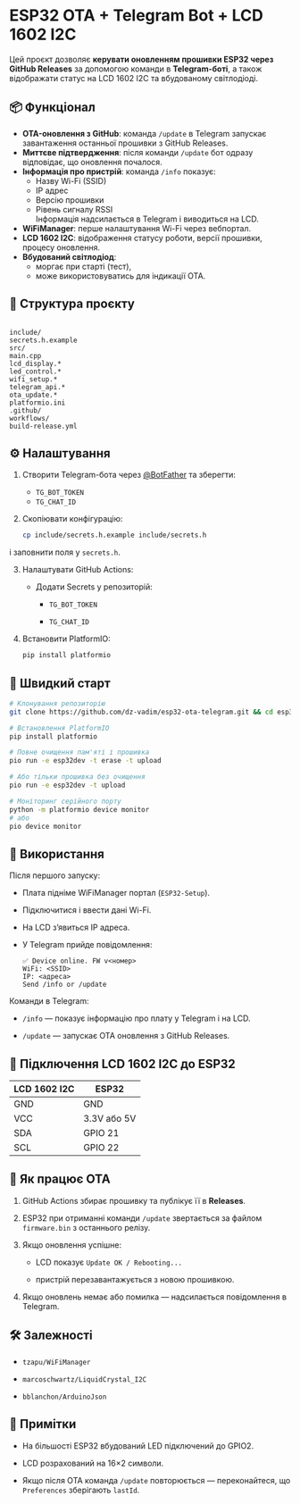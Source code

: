 # ESP32 OTA + Telegram Bot + LCD 1602 I2C

Цей проєкт дозволяє **керувати оновленням прошивки ESP32 через GitHub Releases** за допомогою команди в **Telegram-боті**, а також відображати статус на LCD 1602 I2C та вбудованому світлодіоді.

## 📦 Функціонал
- **OTA-оновлення з GitHub**: команда `/update` в Telegram запускає завантаження останньої прошивки з GitHub Releases.
- **Миттєве підтвердження**: після команди `/update` бот одразу відповідає, що оновлення почалося.
- **Інформація про пристрій**: команда `/info` показує:
  - Назву Wi-Fi (SSID)
  - IP адрес
  - Версію прошивки
  - Рівень сигналу RSSI  
  Інформація надсилається в Telegram і виводиться на LCD.
- **WiFiManager**: перше налаштування Wi-Fi через вебпортал.
- **LCD 1602 I2C**: відображення статусу роботи, версії прошивки, процесу оновлення.
- **Вбудований світлодіод**:
  - моргає при старті (тест),
  - може використовуватись для індикації OTA.

## 📂 Структура проєкту
```

include/  
secrets.h.example  
src/  
main.cpp  
lcd_display.*  
led_control.*  
wifi_setup.*  
telegram_api.*  
ota_update.*  
platformio.ini  
.github/  
workflows/  
build-release.yml

```

## ⚙️ Налаштування

1. Створити Telegram-бота через [@BotFather](https://t.me/BotFather) та зберегти:
   - `TG_BOT_TOKEN`
   - `TG_CHAT_ID`

2. Скопіювати конфігурацію:
   ```bash
   cp include/secrets.h.example include/secrets.h
   ```

і заповнити поля у `secrets.h`.

3. Налаштувати GitHub Actions:
    
    - Додати Secrets у репозиторій:
        
        - `TG_BOT_TOKEN`
            
        - `TG_CHAT_ID`
            
4. Встановити PlatformIO:
    
    ```bash
    pip install platformio
    ```
    

## 🚀 Швидкий старт

```bash
# Клонування репозиторію
git clone https://github.com/dz-vadim/esp32-ota-telegram.git && cd esp32-ota-telegram

# Встановлення PlatformIO
pip install platformio

# Повне очищення пам'яті і прошивка
pio run -e esp32dev -t erase -t upload

# Або тільки прошивка без очищення
pio run -e esp32dev -t upload

# Моніторинг серійного порту
python -m platformio device monitor
# або
pio device monitor
```

## 🚀 Використання

Після першого запуску:

- Плата підніме WiFiManager портал (`ESP32-Setup`).
    
- Підключитися і ввести дані Wi-Fi.
    
- На LCD з’явиться IP адреса.
    
- У Telegram прийде повідомлення:
    
    ```
    ✅ Device online. FW v<номер>
    WiFi: <SSID>
    IP: <адреса>
    Send /info or /update
    ```
    

Команди в Telegram:

- `/info` — показує інформацію про плату у Telegram і на LCD.
    
- `/update` — запускає OTA оновлення з GitHub Releases.
    

## 🔌 Підключення LCD 1602 I2C до ESP32

|LCD 1602 I2C|ESP32|
|---|---|
|GND|GND|
|VCC|3.3V або 5V|
|SDA|GPIO 21|
|SCL|GPIO 22|

## 🔄 Як працює OTA

1. GitHub Actions збирає прошивку та публікує її в **Releases**.
    
2. ESP32 при отриманні команди `/update` звертається за файлом `firmware.bin` з останнього релізу.
    
3. Якщо оновлення успішне:
    
    - LCD показує `Update OK / Rebooting...`
        
    - пристрій перезавантажується з новою прошивкою.
        
4. Якщо оновлень немає або помилка — надсилається повідомлення в Telegram.
    

## 🛠 Залежності

- `tzapu/WiFiManager`
    
- `marcoschwartz/LiquidCrystal_I2C`
    
- `bblanchon/ArduinoJson`
    

## 📌 Примітки

- На більшості ESP32 вбудований LED підключений до GPIO2.
    
- LCD розрахований на 16×2 символи.
    
- Якщо після OTA команда `/update` повторюється — переконайтеся, що `Preferences` зберігають `lastId`.